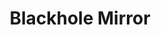 ---
title: "Blackhole Mirror"
collection: projects
permalink: projects/bhi-filter/
excerpt: 'A camera filter that shows what you would look like if you used a blackhole as a mirror. The lensing effect has been exagerated to illustrate the photon rings.'
href: https://dchang10.github.io/bhi-filter/
image: '/images/projects/bhi-filter.jpeg'
---